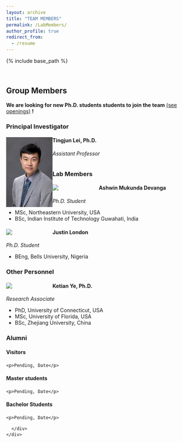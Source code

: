 ```yaml
---
layout: archive
title: "TEAM MEMBERS"
permalink: /LabMembers/
author_profile: true
redirect_from:
  - /resume
---
```


{% include base_path %}

<div class="container-fluid">
      <div class="row">
        <div id="gridid" class="col-sm-12">
  <p>&nbsp;</p>

<h2 id="group-members">Group Members</h2>

<p><strong>We are looking for new Ph.D. students students to join the team</strong> <a href="/vacancies">(see openings)</a> <strong>!</strong></p>

<h3 id="principal-investigator">Principal Investigator</h3>

<div class="row">

  <div class="col-sm-6 clearfix">
    <p><img src="/images/MyImg.jpg" class="img-responsive" width="25%" style="float: left"></p>
    <h4>Tingjun Lei, Ph.D.</h4>
    <p><i>Assistant Professor </i></p>
    <ul style="overflow: hidden">
   </ul>
  </div>

</div>

<h3 id="lab-members">Lab Members</h3>

<div class="row">

  <div class="col-sm-6 clearfix">
    <p><img src="/images/teampic/ava_MA.JPG" class="img-responsive" width="25%" style="float: left"></p>
    <h4>Ashwin Mukunda Devanga</h4>
    <p><i>Ph.D. Student </i></p>
    <ul style="overflow: hidden">

  <li> MSc, Northeastern University, USA </li>
  <li> BSc, Indian Institute of Technology Guwahati, India </li>
  
  </ul>
  </div>


  <div class="col-sm-6 clearfix">
    <p><img src="/images/teampic/ava_IU.png" class="img-responsive" width="25%" style="float: left"></p>
    <h4>Justin London</h4>
    <p><i>Ph.D. Student </i></p>
    <ul style="overflow: hidden">
  
  <li> BEng, Bells University, Nigeria </li>
  
  </ul>
  </div>

</div>

</div>

<h3 id="other-personnel">Other Personnel</h3>

<div class="row">

  <div class="col-sm-6 clearfix">
    <p><img src="/images/teampic/ava_FL.png" class="img-responsive" width="25%" style="float: left"></p>
    <h4>Ketian Ye, Ph.D.</h4>
    <p><i>Research Associate </i></p>
    <ul style="overflow: hidden">
  
  <li> PhD, University of Connecticut, USA </li>
  <li> MSc, University of Florida, USA  </li>
  <li> BSc, Zhejiang University, China </li>
  

  

  

  </ul>
  </div>

</div>

<h3 id="alumni">Alumni</h3>
<div class="row">

  <div class="col-sm-4 clearfix">
    <h4>Visitors</h4>

    <p>Pending, Date</p>

  </div>

  <div class="col-sm-4 clearfix">
    <h4>Master students</h4>

    <p>Pending, Date</p>

  </div>

  <div class="col-sm-4 clearfix">
    <h4>Bachelor Students</h4>

    <p>Pending, Date</p>

  </div>

</div>

</div>

      </div>
    </div>
